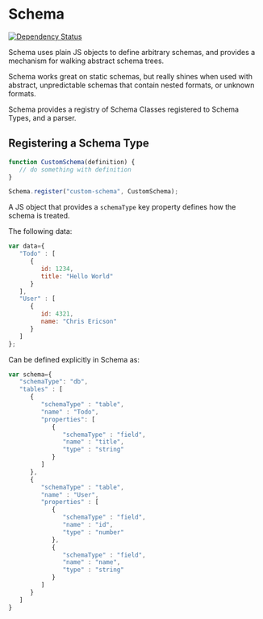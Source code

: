 # Schema
[![Dependency Status](https://img.shields.io/david/collinbrewer/schema/master.svg)](https://david-dm.org/collinbrewer/schema.svg)

Schema uses plain JS objects to define arbitrary schemas, and provides a mechanism for walking abstract schema trees.

Schema works great on static schemas, but really shines when used with abstract, unpredictable schemas that contain nested formats, or unknown formats.

Schema provides a registry of Schema Classes registered to Schema Types, and a parser.

## Registering a Schema Type
```js
function CustomSchema(definition) {
   // do something with definition
}

Schema.register("custom-schema", CustomSchema);
```

A JS object that provides a `schemaType` key property defines how the schema is treated.

The following data:

```js
var data={
   "Todo" : [
      {
         id: 1234,
         title: "Hello World"
      }
   ],
   "User" : [
      {
         id: 4321,
         name: "Chris Ericson"
      }
   ]
};
```

Can be defined explicitly in Schema as:

```javascript
var schema={
   "schemaType": "db",
   "tables" : [
      {
         "schemaType" : "table",
         "name" : "Todo",
         "properties": [
            {
               "schemaType" : "field",
               "name" : "title",
               "type" : "string"
            }
         ]
      },
      {
         "schemaType" : "table",
         "name" : "User",
         "properties" : [
            {
               "schemaType" : "field",
               "name" : "id",
               "type" : "number"
            },
            {
               "schemaType" : "field",
               "name" : "name",
               "type" : "string"
            }
         ]
      }
   ]
}
```
